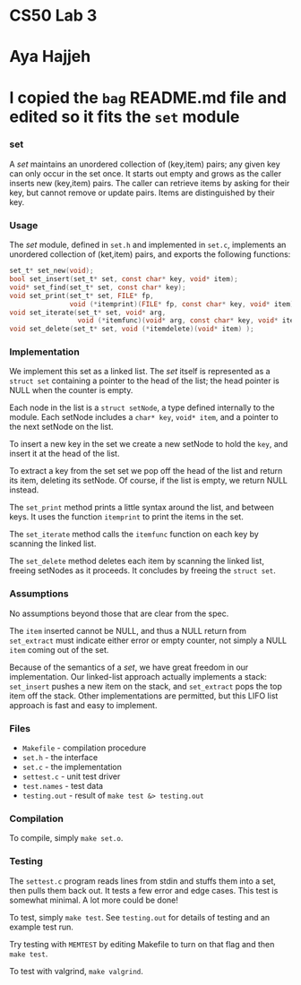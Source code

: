 # CS50 Lab 3
# Aya Hajjeh
# I copied the `bag` README.md file and edited so it fits the `set` module

### set

A *set* maintains an unordered collection of (key,item) pairs;
any given key can only occur in the set once. It starts out empty 
and grows as the caller inserts new (key,item) pairs.  The caller 
can retrieve items by asking for their key, but cannot remove or 
update pairs.  Items are distinguished by their key.

### Usage

The *set* module, defined in `set.h` and implemented in `set.c`, implements an unordered collection of 
(ket,item) pairs, and exports the following functions:

```c
set_t* set_new(void);
bool set_insert(set_t* set, const char* key, void* item);
void* set_find(set_t* set, const char* key);
void set_print(set_t* set, FILE* fp, 
               void (*itemprint)(FILE* fp, const char* key, void* item) );
void set_iterate(set_t* set, void* arg,
                 void (*itemfunc)(void* arg, const char* key, void* item) );
void set_delete(set_t* set, void (*itemdelete)(void* item) );
```

### Implementation

We implement this set as a linked list.
The *set* itself is represented as a `struct set` containing a pointer to the head of the list; the head pointer is NULL when the counter is empty.

Each node in the list is a `struct setNode`, a type defined internally to the module.
Each setNode includes a `char* key`, `void* item`, and a pointer to the next setNode on the list.

To insert a new key in the set we create a new setNode to hold the `key`, and insert it at the head of the list.

To extract a key from the set set we pop off the head of the list and return its item, deleting its setNode.
Of course, if the list is empty, we return NULL instead.

The `set_print` method prints a little syntax around the list, and between keys. It uses the function `itemprint` to print the items in the set.

The `set_iterate` method calls the `itemfunc` function on each key by scanning the linked list.

The `set_delete` method deletes each item by scanning the linked list, freeing setNodes as it proceeds.
It concludes by freeing the `struct set`.

### Assumptions

No assumptions beyond those that are clear from the spec.

The `item` inserted cannot be NULL, and thus a NULL return from `set_extract` must indicate either error or empty counter, not simply a NULL `item` coming out of the set.

Because of the semantics of a *set*, we have great freedom in our implementation.
Our linked-list approach actually implements a stack: `set_insert` pushes a new item on the stack, and `set_extract` pops the top item off the stack.
Other implementations are permitted, but this LIFO list approach is fast and easy to implement.

### Files

* `Makefile` - compilation procedure
* `set.h` - the interface
* `set.c` - the implementation
* `settest.c` - unit test driver
* `test.names` - test data
* `testing.out` - result of `make test &> testing.out`

### Compilation

To compile, simply `make set.o`.

### Testing

The `settest.c` program reads lines from stdin and stuffs them into a set, then pulls them back out.
It tests a few error and edge cases.
This test is somewhat minimal.
A lot more could be done!

To test, simply `make test`.
See `testing.out` for details of testing and an example test run.

Try testing with `MEMTEST` by editing Makefile to turn on that flag and then `make test`.

To test with valgrind, `make valgrind`.